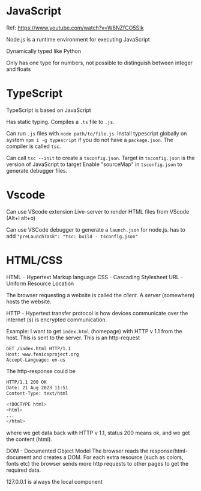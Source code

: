 # JavaScript

Ref: https://www.youtube.com/watch?v=W6NZfCO5SIk

Node.js is a runtime environment for executing JavaScript

Dynamically typed like Python

Only has one type for numbers, not possible to distinguish between integer and floats

# TypeScript

TypeScript is based on JavaScript

Has static typing.
Compiles a `.ts` file to `.js`.

Can run `.js` files with `node path/to/file.js`.
Install typescript globally on system `npm i -g typescript` if you do not have a `package.json`.
The compiler is called `tsc`.

Can call `tsc --init` to create a `tsconfig.json`.
Target in `tsconfig.json` is the version of JavaScript to target
Enable "sourceMap" in `tsconfig.json` to generate debugger files.

# Vscode

Can use VScode extension Live-server to render HTML files from VScode (Alt+l alt+o)

Can use VSCode debugger to generate a `launch.json` for node.js.
has to add `"preLaunchTask": "tsc: build - tsconfig.json"`

# HTML/CSS

HTML - Hypertext Markup language
CSS - Cascading Stylesheet
URL - Uniform Resource Location

The browser requesting a website is called the _client_.
A _server_ (somewhere) hosts the website.

HTTP - Hypertext transfer protocol is how devices communicate over the internet (s) is encrypted communication.

Example:
I want to get `index.html` (homepage) with HTTP v 1.1 from the host. This is sent to the server.
This is an http-request

```bash
GET /index.html HTTP/1.1
Host: www.fenicsproject.org
Accept-Language: en-us
```

The http-response could be

```bash
HTTP/1.1 200 OK
Date: 21 Aug 2023 11:51
Content-Type: text/html

<!DOCTYPE html>
<html>
...
</html>
```

where we get data back with HTTP v 1.1, status 200 means ok, and we get the content (html).

DOM - Documented Object Model
The browser reads the response/html-document and creates a DOM.
For each extra resource (such as colors, fonts etc) the browser sends more http requests to other pages to get the required data.

127.0.0.1 is always the local component
